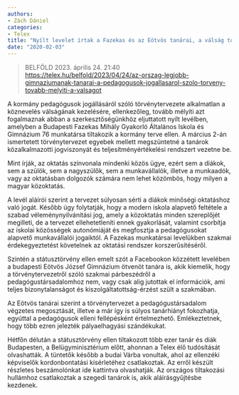 ```yaml
---
authors:
- Zách Dániel
categories:
- Telex
title: "Nyílt levelet írtak a Fazekas és az Eötvös tanárai, a válság további mélyülésére figyelmeztetnek"
date: "2020-02-03"
---
```


> BELFÖLD 2023. április 24.  21:40
> https://telex.hu/belfold/2023/04/24/az-orszag-legjobb-gimnaziumanak-tanarai-a-pedagogusok-jogallasarol-szolo-torveny-tovabb-melyiti-a-valsagot


A kormány pedagógusok jogállásáról szóló törvénytervezete alkalmatlan a köznevelés válságának kezelésére, ellenkezőleg, tovább mélyíti azt  fogalmaznak abban a szerkesztőségünkhöz eljuttatott nyílt levélben, amelyben a Budapesti Fazekas Mihály Gyakorló Általános Iskola és Gimnázium 76 munkatársa tiltakozik a kormány terve ellen. A március 2-án ismertetett törvénytervezet egyebek mellett megszüntetné a tanárok közalkalmazotti jogviszonyát és teljesítményértékelési rendszert vezetne be.

Mint írják, az oktatás színvonala mindenki közös ügye, ezért sem a diákok, sem a szülök, sem a nagyszülők, sem a munkavállalók, illetve a munkaadók, vagy az oktatásban dolgozók számára nem lehet közömbös, hogy milyen a magyar közoktatás.

A levél aláírói szerint a tervezet súlyosan sérti a diákok minőségi oktatáshoz való jogát. Később úgy folytatják, hogy a modern iskola alapvető feltétele a szabad véleménynyilvánítási jog, amely a közoktatás minden szereplőjét megilleti, de a tervezet ellehetetleníti ennek gyakorlását, valamint csorbítja az iskolai közösségek autonómiáját és megfosztja a pedagógusokat alapvető munkavállalói jogaiktól. A Fazekas munkatársai levelükben szakmai érdekegyeztetést követelnek az oktatási rendszer korszerűsítéséről.



Szintén a státusztörvény ellen emelt szót a Facebookon közzétett levelében a budapesti Eötvös József Gimnázium ötvenöt tanára is, akik kiemelik, hogy a törvénytervezetről szóló szakmai párbeszédről a pedagógustársadalomhoz nem, vagy csak alig jutottak el információk, ami teljes bizonytalanságot és kiszolgáltatottság-érzést szült a szakmában.

Az Eötvös tanárai szerint a törvénytervezet a pedagógustársadalom végzetes megosztását, illetve a már így is súlyos tanárhiányt fokozhatja, egyúttal a pedagógusok elleni fellépésként értelmezhető. Emlékeztetnek, hogy több ezren jelezték pályaelhagyási szándékukat.

Hétfőn délután a státusztörvény ellen tiltakozott több ezer tanár és diák Budapesten, a Belügyminisztérium előtt, ahonnan a Telex élő tudósítását olvashatták. A tüntetők később a budai Várba vonultak, ahol az ellenzéki képviselők kordonbontatási kísérletéhez csatlakoztak. Az erről készült részletes beszámolónkat ide kattintva olvashatják. Az országos tiltakozási hullámhoz csatlakoztak a szegedi tanárok is, akik aláírásgyűjtésbe kezdenek.
